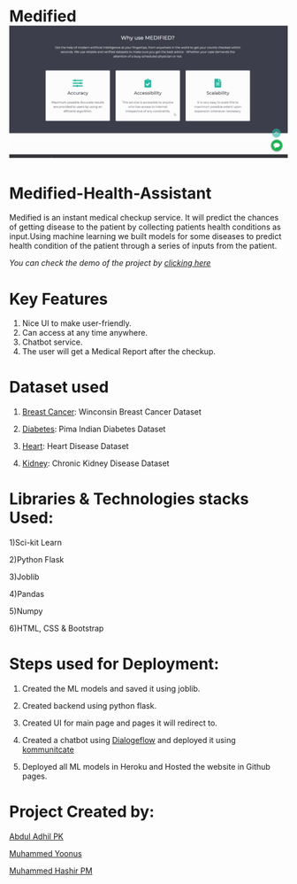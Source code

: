 # Medified![](demo.gif)

# Medified-Health-Assistant
Medified is an instant medical checkup service. It will predict the chances of getting disease to the patient by collecting patients health conditions as input.Using machine learning we built models for some diseases to predict health condition of the patient through a series of inputs from the patient.

*You can check the demo of the project by [clicking here](https://yoonus47.github.io/Medified/)*

# Key Features
1) Nice UI to make user-friendly.
2) Can access at any time anywhere.
3) Chatbot service.
4) The user will get a Medical Report after the checkup.

# Dataset used
1) [Breast Cancer](https://www.kaggle.com/uciml/breast-cancer-wisconsin-data): Winconsin Breast Cancer Dataset

2) [Diabetes](https://www.kaggle.com/uciml/pima-indians-diabetes-database): Pima Indian Diabetes Dataset

3) [Heart](https://www.kaggle.com/ronitf/heart-disease-uci): Heart Disease Dataset

4) [Kidney](https://www.kaggle.com/mansoordaku/ckdisease): Chronic Kidney Disease Dataset


# Libraries & Technologies stacks Used:
1)Sci-kit Learn

2)Python Flask

3)Joblib

4)Pandas

5)Numpy

6)HTML, CSS & Bootstrap

# Steps used for Deployment:
1) Created the ML models and saved it using joblib.

2) Created backend using python flask.

3) Created UI for main page and pages it will redirect to.

5) Created a chatbot using  [Dialogeflow](https://dialogflow.cloud.google.com/) and deployed it using [kommunitcate](https://www.kommunicate.io/product/dialogflow-integration)

5) Deployed all ML models in Heroku and Hosted the website in Github pages.

# Project Created by:
  [Abdul Adhil PK](https://github.com/adhilcodes.me)        
  
  [Muhammed Yoonus](https://github.com/yoonus47/Medified/)
  
  [Muhammed Hashir PM](https://github.com/hashirpm.github.io/)
 

